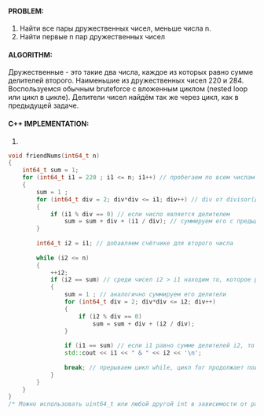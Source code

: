 #### PROBLEM:
1) Найти все пары дружественных чисел, меньше числа n. 
2) Найти первые n пар дружественных чисел
#### ALGORITHM:
Дружественные - это такие два числа, каждое из которых равно сумме делителей второго. Наименьшие из дружественных чисел 220 и 284.
Воспользуемся обычным bruteforce с вложенным циклом (nested loop или цикл в цикле). Делители чисел найдём так же через цикл, как в предыдущей задаче.
#### C++ IMPLEMENTATION:
1)
```cpp
void friendNums(int64_t n)
{
	int64_t sum = 1;
	for (int64_t i1 = 220 ; i1 <= n; i1++) // пробегаем по всем числам от i до n
	{
		sum = 1 ;
		for (int64_t div = 2; div*div <= i1; div++) // div от divisor(делитель)
		{
			if (i1 % div == 0) // если число является делителем
				sum = sum + div + (i1 / div); // суммируем его с предыдущими делителями
		}
		
		int64_t i2 = i1; // добавляем счётчике для второго числа
		
		while (i2 <= n) 
		{
			++i2;
			if (i2 == sum) // среди чисел i2 > i1 находим то, которое равно сумме делителей числа i1
			{
				sum = 1 ; // аналогично суммируем его делители
				for (int64_t div = 2; div*div <= i2; div++) 
				{
					if (i2 % div == 0) 
						sum = sum + div + (i2 / div);
				}
				
				if (i1 == sum) // если i1 равно сумме делителей i2, то мы нашли нашего друга
				std::cout << i1 << " & " << i2 << '\n';
				
				break; // прерываем цикл while, цикл for продолжает поиск до n
			}
		}
	}
}
/* Можно использовать uint64_t или любой другой int в зависимости от размеров n. Чем больше int, тем дольше работает программа (использует больше памяти).
```
